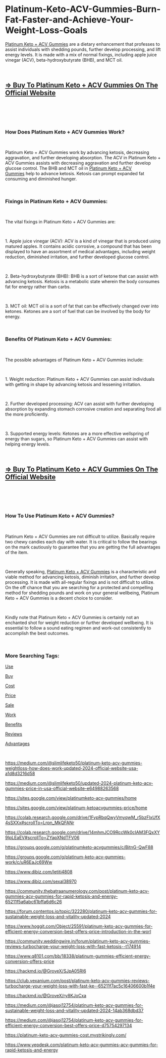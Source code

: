 # Platinum-Keto-ACV-Gummies-Burn-Fat-Faster-and-Achieve-Your-Weight-Loss-Goals
<p><a href="https://platinumketo-acvgummies.webflow.io/">Platinum Keto + ACV Gummies</a>&nbsp;are a dietary enhancement that professes to assist individuals with shedding pounds, further develop processing, and lift energy levels. It is made with a mix of normal fixings, including apple juice vinegar (ACV), beta-hydroxybutyrate (BHB), and MCT oil.</p>
<p>&nbsp;</p>
<h2><strong><a href="https://fitbreathing.com/recommends/platinum-keto-acv-gummies/">=&gt; Buy To Platinum Keto + ACV Gummies On The Official Website</a></strong></h2>
<p>&nbsp;</p>
<p><a href="https://fitbreathing.com/recommends/platinum-keto-acv-gummies/"><img src="https://storage.penzu.com/g/ejMycRKPquDoBx1U" alt="" border="0" /></a></p>
<p>&nbsp;</p>
<h3><strong>How Does Platinum Keto + ACV Gummies Work?</strong></h3>
<p>&nbsp;</p>
<p>Platinum Keto + ACV Gummies work by advancing ketosis, decreasing aggravation, and further developing absorption. The ACV in Platinum Keto + ACV Gummies assists with decreasing aggravation and further develop glucose control. The BHB and MCT oil in&nbsp;<a href="https://fitbreathing.com/platinum-keto-acv-gummies/">Platinum Keto + ACV Gummies</a>&nbsp;help to advance ketosis. Ketosis can prompt expanded fat consuming and diminished hunger.</p>
<p>&nbsp;</p>
<h3><strong>Fixings in Platinum Keto + ACV Gummies:</strong></h3>
<p>&nbsp;</p>
<p>The vital fixings in Platinum Keto + ACV Gummies are:</p>
<p>&nbsp;</p>
<p>1. Apple juice vinegar (ACV): ACV is a kind of vinegar that is produced using matured apples. It contains acidic corrosive, a compound that has been displayed to have an assortment of medical advantages, including weight reduction, diminished irritation, and further developed glucose control.</p>
<p>&nbsp;</p>
<p>2. Beta-hydroxybutyrate (BHB): BHB is a sort of ketone that can assist with advancing ketosis. Ketosis is a metabolic state wherein the body consumes fat for energy rather than carbs.</p>
<p>&nbsp;</p>
<p>3. MCT oil: MCT oil is a sort of fat that can be effectively changed over into ketones. Ketones are a sort of fuel that can be involved by the body for energy.</p>
<p>&nbsp;</p>
<h3><strong>Benefits Of Platinum Keto + ACV Gummies:</strong></h3>
<p>&nbsp;</p>
<p>The possible advantages of Platinum Keto + ACV Gummies include:</p>
<p>&nbsp;</p>
<p>1. Weight reduction: Platinum Keto + ACV Gummies can assist individuals with getting in shape by advancing ketosis and lessening irritation.</p>
<p>&nbsp;</p>
<p>2. Further developed processing: ACV can assist with further developing absorption by expanding stomach corrosive creation and separating food all the more proficiently.</p>
<p>&nbsp;</p>
<p>3. Supported energy levels: Ketones are a more effective wellspring of energy than sugars, so Platinum Keto + ACV Gummies can assist with helping energy levels.</p>
<p>&nbsp;</p>
<h2><strong><a href="https://fitbreathing.com/recommends/platinum-keto-acv-gummies/">=&gt; Buy To Platinum Keto + ACV Gummies On The Official Website</a></strong></h2>
<p>&nbsp;</p>
<p><a href="https://fitbreathing.com/recommends/platinum-keto-acv-gummies/"><img src="https://storage.penzu.com/g/mEpnGbLHyQ3AaiTw" alt="" border="0" /></a></p>
<p>&nbsp;</p>
<h3><strong>How To Use Platinum Keto + ACV Gummies?</strong></h3>
<p>&nbsp;</p>
<p>Platinum Keto + ACV Gummies are not difficult to utilize. Basically require two chewy candies each day with water. It is critical to follow the bearings on the mark cautiously to guarantee that you are getting the full advantages of the item.</p>
<p>&nbsp;</p>
<p>Generally speaking,&nbsp;<a href="https://sg.wantedly.com/users/177884128/post_articles/549112">Platinum Keto + ACV Gummies</a>&nbsp;is a characteristic and viable method for advancing ketosis, diminish irritation, and further develop processing. It is made with all-regular fixings and is not difficult to utilize. On the off chance that you are searching for a protected and compelling method for shedding pounds and work on your general wellbeing, Platinum Keto + ACV Gummies is a decent choice to consider.</p>
<p>&nbsp;</p>
<p>Kindly note that Platinum Keto + ACV Gummies is certainly not an enchanted shot for weight reduction or further developed wellbeing. It is essential to follow a sound eating regimen and work-out consistently to accomplish the best outcomes.</p>
<p>&nbsp;</p>
<h3><strong>More Searching Tags:</strong></h3>
<p><a href="https://platinumketo-acvgummies-price.webflow.io/">Use</a></p>
<p><a href="https://experiment.com/projects/jbmimkpdztnumnswuwwa/methods">Buy</a></p>
<p><a href="https://platinum-keto-acv-gummies-cost-977fff.webflow.io/">Cost</a></p>
<p><a href="https://experiment.com/projects/qryppdoujcnrrewpjodv/methods">Price</a></p>
<p><a href="https://platinum-keto-acv-gummies-buy-1eb37d.webflow.io/">Sale</a></p>
<p><a href="https://sg.wantedly.com/users/177884128/post_articles/549128">Work</a></p>
<p><a href="https://sg.wantedly.com/users/177885518/post_articles/549192">Benefits</a></p>
<p><a href="https://sg.wantedly.com/users/177885518/post_articles/549190">Reviews</a></p>
<p><a href="https://sg.wantedly.com/users/177885518/post_articles/549189">Advantages</a></p>
<p>&nbsp;</p>
<p><a href="https://medium.com/@slimlifeketo50/platinum-keto-acv-gummies-weightloss-how-does-work-updated-2024-official-website-usa-a1d8d3216d58">https://medium.com/@slimlifeketo50/platinum-keto-acv-gummies-weightloss-how-does-work-updated-2024-official-website-usa-a1d8d3216d58</a></p>
<p><a href="https://medium.com/@slimlifeketo50/updated-2024-platinum-keto-acv-gummies-price-in-usa-official-website-e64988263568">https://medium.com/@slimlifeketo50/updated-2024-platinum-keto-acv-gummies-price-in-usa-official-website-e64988263568</a></p>
<p><a href="https://sites.google.com/view/platinumketo-acv-gummies/home">https://sites.google.com/view/platinumketo-acv-gummies/home</a></p>
<p><a href="https://sites.google.com/view/platinum-ketoacvgummies-price/home">https://sites.google.com/view/platinum-ketoacvgummies-price/home</a></p>
<p><a href="https://colab.research.google.com/drive/1FvpRbqQwyVmyqwM_r5bzFlxUfX4sSXXx#scrollTo=Lrpn_MkQFANr">https://colab.research.google.com/drive/1FvpRbqQwyVmyqwM_r5bzFlxUfX4sSXXx#scrollTo=Lrpn_MkQFANr</a></p>
<p><a href="https://colab.research.google.com/drive/14mhmJCO9RccWk0cIAM3FQxXY9IpLEaEV#scrollTo=ZYapXNdTFV06">https://colab.research.google.com/drive/14mhmJCO9RccWk0cIAM3FQxXY9IpLEaEV#scrollTo=ZYapXNdTFV06</a></p>
<p><a href="https://groups.google.com/g/platinumketo-acvgummies/c/BitnG-QwF88">https://groups.google.com/g/platinumketo-acvgummies/c/BitnG-QwF88</a></p>
<p><a href="https://groups.google.com/g/platinum-keto-acv-gummies-work/c/uR6EaJc69Ww">https://groups.google.com/g/platinum-keto-acv-gummies-work/c/uR6EaJc69Ww</a></p>
<p><a href="https://www.dibiz.com/letiti4808">https://www.dibiz.com/letiti4808</a></p>
<p><a href="https://www.dibiz.com/sexal38970">https://www.dibiz.com/sexal38970</a></p>
<p><a href="https://community.thebatraanumerology.com/post/platinum-keto-acv-gummies-acv-gummies-for-rapid-ketosis-and-energy-65211f5a6abc61bffa6d6c26">https://community.thebatraanumerology.com/post/platinum-keto-acv-gummies-acv-gummies-for-rapid-ketosis-and-energy-65211f5a6abc61bffa6d6c26</a></p>
<p><a href="https://forum.contentos.io/topic/322280/platinum-keto-acv-gummies-for-sustainable-weight-loss-and-vitality-updated-2024">https://forum.contentos.io/topic/322280/platinum-keto-acv-gummies-for-sustainable-weight-loss-and-vitality-updated-2024</a></p>
<p><a href="https://www.hoggit.com/Object/25591/platinum-keto-acv-gummies-for-efficient-energy-conversion-best-offers-price-introduction-in-the-worl">https://www.hoggit.com/Object/25591/platinum-keto-acv-gummies-for-efficient-energy-conversion-best-offers-price-introduction-in-the-worl</a></p>
<p><a href="https://community.weddingwire.in/forum/platinum-keto-acv-gummies-reviews-turbocharge-your-weight-loss-with-fast-ketosis--t174914">https://community.weddingwire.in/forum/platinum-keto-acv-gummies-reviews-turbocharge-your-weight-loss-with-fast-ketosis--t174914</a></p>
<p><a href="https://www.q8101.com/bb/18338/platinum-gummies-efficient-energy-conversion-offers-price">https://www.q8101.com/bb/18338/platinum-gummies-efficient-energy-conversion-offers-price</a></p>
<p><a href="https://hackmd.io/@GroveX/SJpA05Rl6">https://hackmd.io/@GroveX/SJpA05Rl6</a></p>
<p><a href="https://club.vexanium.com/post/platinum-keto-acv-gummies-reviews-turbocharge-your-weight-loss-with-fast-ke--65211f7ac5c16406600b1f4e">https://club.vexanium.com/post/platinum-keto-acv-gummies-reviews-turbocharge-your-weight-loss-with-fast-ke--65211f7ac5c16406600b1f4e</a></p>
<p><a href="https://hackmd.io/@GroveX/ry8KJoCxa">https://hackmd.io/@GroveX/ry8KJoCxa</a></p>
<p><a href="https://medium.com/@jasoj12754/platinum-keto-acv-gummies-for-sustainable-weight-loss-and-vitality-updated-2024-14ab368dbd37">https://medium.com/@jasoj12754/platinum-keto-acv-gummies-for-sustainable-weight-loss-and-vitality-updated-2024-14ab368dbd37</a></p>
<p><a href="https://medium.com/@jasoj12754/platinum-keto-acv-gummies-for-efficient-energy-conversion-best-offers-price-d75754297134">https://medium.com/@jasoj12754/platinum-keto-acv-gummies-for-efficient-energy-conversion-best-offers-price-d75754297134</a></p>
<p><a href="https://platinum-keto-acv-gummies-cost.mystrikingly.com/">https://platinum-keto-acv-gummies-cost.mystrikingly.com/</a></p>
<p><a href="https://www.yepdesk.com/platinum-keto-acv-gummies-acv-gummies-for-rapid-ketosis-and-energy">https://www.yepdesk.com/platinum-keto-acv-gummies-acv-gummies-for-rapid-ketosis-and-energy</a></p>
